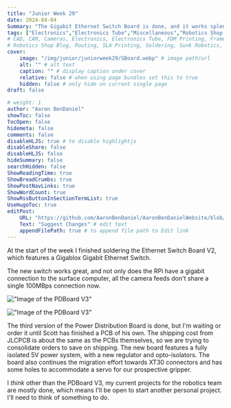 ```yaml
---
title: "Junior Week 29"
date: 2024-04-04
Summary: "The Gigabit Ethernet Switch Board is done, and it works splendidly!"
tags: ["Electronics","Electronics Tube","Miscellaneous","Robotics Shop Blog","Sunk Robotics","Soldering"]
# CAD, CAM, Cameras, Electronics, Electronics Tube, FDM Printing, Frame, General CAD, Laser Cutting, Manufacturing, Milling, Miscellaneous, PCB Design,
# Robotics Shop Blog, Routing, SLA Printing, Soldering, Sunk Robotics, Water-Jet Cutting, Watts Water Plaque, General CAD, Machinist's Jack, Turning
cover:
    image: "/img/junior/juniorweek29/SBoard.webp" # image path/url
    alt: "" # alt text
    caption: "" # display caption under cover
    relative: false # when using page bundles set this to true
    hidden: false # only hide on current single page
draft: false

# weight: 1
author: "Aaron BenDaniel"
showToc: false
TocOpen: false
hidemeta: false
comments: false
disableHLJS: true # to disable highlightjs
disableShare: false
disableHLJS: false
hideSummary: false
searchHidden: false
ShowReadingTime: true
ShowBreadCrumbs: true
ShowPostNavLinks: true
ShowWordCount: true
ShowRssButtonInSectionTermList: true
UseHugoToc: true
editPost:
    URL: "https://github.com/AaronBenDaniel/AaronBenDanielWebsite/blob/main/content"
    Text: "Suggest Changes" # edit text
    appendFilePath: true # to append file path to Edit link
---
```


At the start of the week I finished soldering the Ethernet Switch Board V2, which features a Gigablox Gigabit Ethernet Switch.

The new switch works great, and not only does the RPi have a gigabit connection to the surface computer, all the camera feeds don't share a single 100MBps connection now.

!["Image of the PDBoard V3"](/img/junior/juniorweek29/PDTop.webp)

!["Image of the PDBoard V3"](/img/junior/juniorweek29/PDBottom.webp)

The third version of the Power Distribution Board is done, but I'm waiting or order it until Scott has finished a PCB of his own. The shipping cost from JLCPCB is about the same as the PCBs themselves, so we are trying to consolidate orders to save on shipping. The new board features a fully isolated 5V power system, with a new regulator and opto-isolators. The board also continues the migration effort towards XT30 connectors and has some holes to accommodate a servo for our prospective gripper.

I *think* other than the PDBoard V3, my current projects for the robotics team are mostly done, which means I'll be open to start another personal project. I'll need to think of something to do.